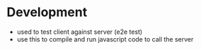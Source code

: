 # Development

- used to test client against server (e2e test)
- use this to compile and run javascript code to call the server
